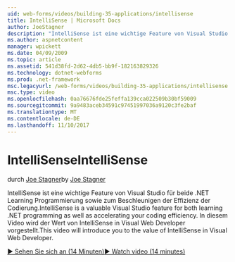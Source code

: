 ```yaml
---
uid: web-forms/videos/building-35-applications/intellisense
title: IntelliSense | Microsoft Docs
author: JoeStagner
description: "IntelliSense ist eine wichtige Feature von Visual Studio für beide .NET Learning Programmierung sowie zum Beschleunigen der Effizienz der Codierung. In diesem Video lernen..."
ms.author: aspnetcontent
manager: wpickett
ms.date: 04/09/2009
ms.topic: article
ms.assetid: 541d38fd-2d62-4db5-bb9f-182163829326
ms.technology: dotnet-webforms
ms.prod: .net-framework
msc.legacyurl: /web-forms/videos/building-35-applications/intellisense
msc.type: video
ms.openlocfilehash: 0aa76676fde25feffa139cca022509b30bf59009
ms.sourcegitcommit: 9a9483aceb34591c97451997036a9120c3fe2baf
ms.translationtype: MT
ms.contentlocale: de-DE
ms.lasthandoff: 11/10/2017
---
```

<a name="intellisense"></a><span data-ttu-id="76556-104">IntelliSense</span><span class="sxs-lookup"><span data-stu-id="76556-104">IntelliSense</span></span>
====================
<span data-ttu-id="76556-105">durch [Joe Stagner](https://github.com/JoeStagner)</span><span class="sxs-lookup"><span data-stu-id="76556-105">by [Joe Stagner](https://github.com/JoeStagner)</span></span>

<span data-ttu-id="76556-106">IntelliSense ist eine wichtige Feature von Visual Studio für beide .NET Learning Programmierung sowie zum Beschleunigen der Effizienz der Codierung.</span><span class="sxs-lookup"><span data-stu-id="76556-106">IntelliSense is a valuable Visual Studio feature for both learning .NET programming as well as accelerating your coding efficiency.</span></span> <span data-ttu-id="76556-107">In diesem Video wird der Wert von IntelliSense in Visual Web Developer vorgestellt.</span><span class="sxs-lookup"><span data-stu-id="76556-107">This video will introduce you to the value of IntelliSense in Visual Web Developer.</span></span>

[<span data-ttu-id="76556-108">&#9654; Sehen Sie sich an (14 Minuten)</span><span class="sxs-lookup"><span data-stu-id="76556-108">&#9654; Watch video (14 minutes)</span></span>](https://channel9.msdn.com/Blogs/ASP-NET-Site-Videos/intellisense)
